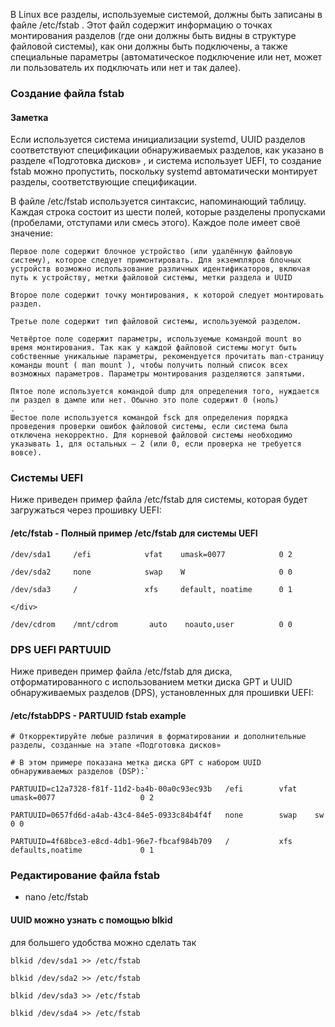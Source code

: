 В Linux все разделы, используемые системой, должны быть записаны в файле /etc/fstab . Этот файл содержит информацию о точках монтирования разделов (где они должны быть видны в структуре файловой системы), как они должны быть подключены, а также специальные параметры (автоматическое подключение или нет, может ли пользователь их подключать или нет и так далее).

### Создание файла fstab

#### Заметка

Если используется система инициализации systemd, UUID разделов соответствуют спецификации обнаруживаемых разделов, как указано в разделе «Подготовка дисков» , и система использует UEFI, то создание fstab можно пропустить, поскольку systemd автоматически монтирует разделы, соответствующие спецификации.

В файле /etc/fstab используется синтаксис, напоминающий таблицу. Каждая строка состоит из шести полей, которые разделены пропусками (пробелами, отступами или смесь этого). Каждое поле имеет своё значение:

    Первое поле содержит блочное устройство (или удалённую файловую систему), которое следует примонтировать. Для экземпляров блочных устройств возможно использование различных идентификаторов, включая путь к устройству, метки файловой системы, метки раздела и UUID

    Второе поле содержит точку монтирования, к которой следует монтировать раздел.

    Третье поле содержит тип файловой системы, используемой разделом.

    Четвёртое поле содержит параметры, используемые командой mount во время монтирования. Так как у каждой файловой системы могут быть собственные уникальные параметры, рекомендуется прочитать man-страницу команды mount ( man mount ), чтобы получить полный список всех возможных параметров. Параметры монтирования разделяются запятыми.

    Пятое поле используется командой dump для определения того, нуждается ли раздел в дампе или нет. Обычно это поле содержит 0 (ноль)
    .
    Шестое поле используется командой fsck для определения порядка проведения проверки ошибок файловой системы, если система была отключена некорректно. Для корневой файловой системы необходимо указывать 1, для остальных — 2 (или 0, если проверка не требуется вовсе).

### Системы UEFI

Ниже приведен пример файла /etc/fstab для системы, которая будет загружаться через прошивку UEFI:

#### /etc/fstab - Полный пример /etc/fstab для системы UEFI
```
/dev/sda1     /efi            vfat    umask=0077            0 2

/dev/sda2     none            swap    W                     0 0

/dev/sda3     /               xfs     default, noatime      0 1

</div>

/dev/cdrom    /mnt/cdrom       auto    noauto,user          0 0
```
### DPS UEFI PARTUUID

Ниже приведен пример файла /etc/fstab для диска, отформатированного с использованием метки диска GPT и UUID обнаруживаемых разделов (DPS), установленных для прошивки UEFI:

#### /etc/fstabDPS - PARTUUID fstab example
```
# Откорректируйте любые различия в форматировании и дополнительные разделы, созданные на этапе «Подготовка дисков»

# В этом примере показана метка диска GPT с набором UUID обнаруживаемых разделов (DSP):`

PARTUUID=c12a7328-f81f-11d2-ba4b-00a0c93ec93b   /efi        vfat    umask=0077                   0 2

PARTUUID=0657fd6d-a4ab-43c4-84e5-0933c84b4f4f   none        swap    sw                           0 0

PARTUUID=4f68bce3-e8cd-4db1-96e7-fbcaf984b709   /           xfs     defaults,noatime             0 1
```
### Редактирование файла fstab

- nano /etc/fstab

#### UUID можно узнать с помощью blkid

для большего удобства можно сделать так

`blkid /dev/sda1 >> /etc/fstab`

`blkid /dev/sda2 >> /etc/fstab`

`blkid /dev/sda3 >> /etc/fstab`

`blkid /dev/sda4 >> /etc/fstab`

